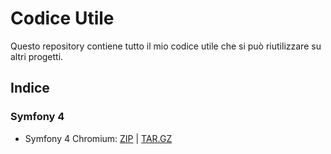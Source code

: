 # Codice Utile
Questo repository contiene tutto il mio codice utile che si può riutilizzare su altri progetti.

## Indice

### Symfony 4
- Symfony 4 Chromium: [ZIP](build/symfony4/chromium/master.zip) | [TAR.GZ](build/symfony4/chromium/master.tar.gz)
